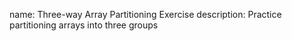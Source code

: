 name: Three-way Array Partitioning Exercise
description: Practice partitioning arrays into three groups 